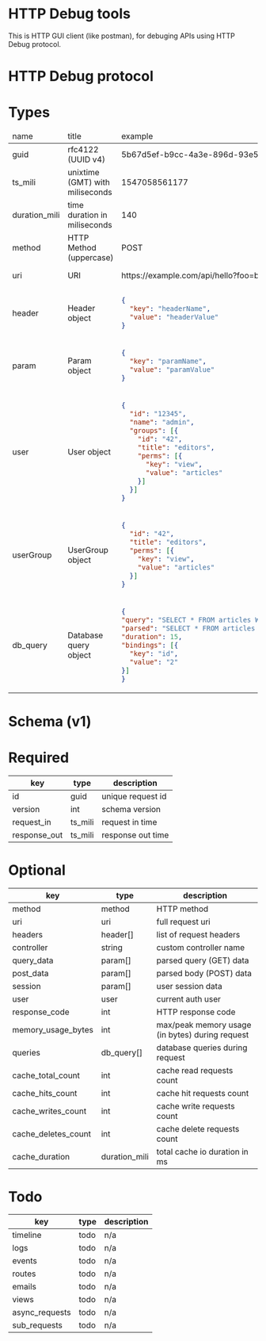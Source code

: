 HTTP Debug tools
=

This is HTTP GUI client (like postman), for debuging APIs using HTTP Debug protocol.

HTTP Debug protocol
=

Types
==

<table>
  <thead>
    <tr>
      <td>name</td>
      <td>title</td>
      <td>example</td>
      <td>definition</td>
    </tr>
  <thead/>
  <tbody>
    <tr>
      <td>guid</td>
      <td>rfc4122 (UUID v4)</td>
      <td>5b67d5ef-b9cc-4a3e-896d-93e5f4500e09</td>
      <td></td>
    </tr>
    <tr>
      <td>ts_mili</td>
      <td>unixtime (GMT) with miliseconds</td>
      <td>1547058561177</td>
      <td></td>
    </tr>
    <tr>
      <td>duration_mili</td>
      <td>time duration in miliseconds</td>
      <td>140</td>
      <td></td>
    </tr>
    <tr>
      <td>method</td>
      <td>HTTP Method (uppercase)</td>
      <td>POST</td>
      <td>[GET, HEAD, POST, PUT, PATCH, DELETE, OPTIONS]</td>
    </tr>
    <tr>
      <td>uri</td>
      <td>URI</td>
      <td>https://example.com/api/hello?foo=bar</td>
      <td>[wiki](https://en.wikipedia.org/wiki/Uniform_Resource_Identifier#Generic_syntax)</td>
    </tr>
    <tr>
      <td>header</td>
      <td>Header object</td>
<td>

  ```json
  {
    "key": "headerName", 
    "value": "headerValue"
  }
  ```
</td>
<td>
  
  - string:key
  - string:value
</td>
    </tr>
    <tr>
      <td>param</td>
      <td>Param object</td>
<td>

  ```json
  {
    "key": "paramName", 
    "value": "paramValue"
  }
  ```
</td>
<td>
  
  - string:key
  - string:value
</td>
    </tr>
    <tr>
      <td>user</td>
      <td>User object</td>
<td>
  
  ```json
  {
    "id": "12345", 
    "name": "admin",
    "groups": [{
      "id": "42",
      "title": "editors",
      "perms": [{
        "key": "view",
        "value": "articles"
      }]
    }]
  }
  ```
</td>
<td>

- string:id
- ?string:name
- ?string:email
- ?userGroup[]:groups
</td>
    </tr>
    <tr>
      <td>userGroup</td>
      <td>UserGroup object</td>
<td>
  
  ```json
  {
    "id": "42",
    "title": "editors",
    "perms": [{
      "key": "view",
      "value": "articles"
    }]
  }
  ```
</td>
<td>
  
  - string:id
  - ?string:title
  - ?param[]:perms
</td>
    </tr>
    <tr>
      <td>db_query</td>
      <td>Database query object</td>
<td>
  
  ```json
{
  "query": "SELECT * FROM articles WHERE ID = ?id",
  "parsed": "SELECT * FROM articles WHERE ID = 1;",
  "duration": 15,
  "bindings": [{
    "key": "id",
    "value": "2"
  }]
}
  ```
</td>
<td>
  
- string:query
- ?string:parsed
- ?duration_mili:duration
- ?param[]:bindings
</td>
    </tr>
  </tbody>
</table>

Schema (v1)
==

Required
====

| key | type | description |
| --- | ---- | ----------- |
| id | guid  | unique request id |
| version | int | schema version |
| request_in | ts_mili | request in time |
| response_out | ts_mili | response out time |

Optional
====

| key | type | description |
| --- | ---- | ----------- |
| method | method  | HTTP method |
| uri | uri | full request uri |
| headers | header[] | list of request headers |
| controller | string | custom controller name |
| query_data | param[] | parsed query (GET) data |
| post_data | param[] | parsed body (POST) data |
| session | param[] | user session data |
| user | user | current auth user |
| response_code | int | HTTP response code |
| memory_usage_bytes | int | max/peak memory usage (in bytes) during request |
| queries | db_query[] | database queries during request |
| cache_total_count | int | cache read requests count |
| cache_hits_count | int | cache hit requests count |
| cache_writes_count | int | cache write requests count |
| cache_deletes_count | int | cache delete requests count |
| cache_duration | duration_mili | total cache io duration in ms |

Todo
====

| key | type | description |
| --- | ---- | ----------- |
| timeline | todo | n/a |
| logs | todo | n/a |
| events | todo | n/a |
| routes | todo | n/a |
| emails | todo | n/a |
| views | todo | n/a |
| async_requests | todo | n/a |
| sub_requests | todo | n/a |
